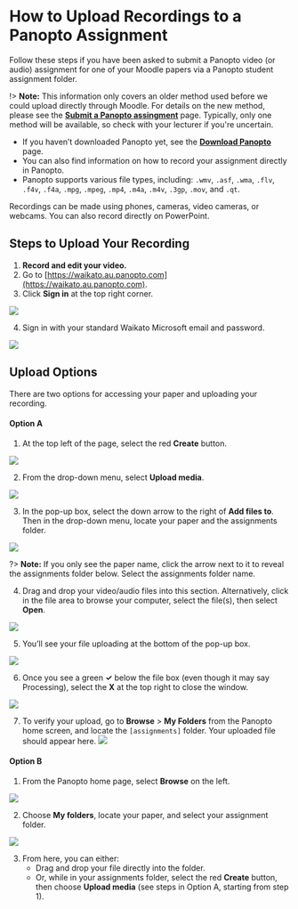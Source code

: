 # How to Upload Recordings to a Panopto Assignment

Follow these steps if you have been asked to submit a Panopto video (or audio) assignment for one of your Moodle papers via a Panopto student assignment folder.

!> **Note:** This information only covers an older method used before we could upload directly through Moodle. For details on the new method, please see the **[Submit a Panopto assingment](https://www.waikato.ac.nz/students/teaching-and-learning/student/help-with-technology/panopto/panopto-assignments/)** page. Typically, only one method will be available, so check with your lecturer if you're uncertain.

- If you haven’t downloaded Panopto yet, see the **[Download Panopto](Panopto/download-and-install-panopto.md)** page.
- You can also find information on how to record your assignment directly in Panopto.
- Panopto supports various file types, including: `.wmv`, `.asf`, `.wma`, `.flv`, `.f4v`, `.f4a`, `.mpg`, `.mpeg`, `.mp4`, `.m4a`, `.m4v`, `.3gp`, `.mov`, and `.qt`.
  
Recordings can be made using phones, cameras, video cameras, or webcams. You can also record directly on PowerPoint.

## Steps to Upload Your Recording

1. **Record and edit your video.**
2. Go to [https://waikato.au.panopto.com](https://waikato.au.panopto.com).
3. Click **Sign in** at the top right corner.
   
 ![](images/staff-panopto-signin-selected-w.jpg)
 
4. Sign in with your standard Waikato Microsoft email and password.
   
 ![](images/students-panopto-microsoftsignin-n.jpg)

## Upload Options

There are two options for accessing your paper and uploading your recording.

#### Option A

1. At the top left of the page, select the red **Create** button.
   
 ![](images/staff-panopto-online-select-create-button.webp)
 
2. From the drop-down menu, select **Upload media**.

  ![](images/panopto-upload-media-selected-n.jpg)

3. In the pop-up box, select the down arrow to the right of **Add files to**. Then in the drop-down menu, locate your paper and the assignments folder.
   
![](images/panopto-addfilesto-folder-n.jpg)

?> **Note:** If you only see the paper name, click the arrow next to it to reveal the assignments folder below. Select the assignments folder name.

4. Drag and drop your video/audio files into this section. Alternatively, click in the file area to browse your computer, select the file(s), then select **Open**.
   
![](images/panopto-dragvideobox-selected-n.jpg)

5. You’ll see your file uploading at the bottom of the pop-up box.
   
![](images/panopto-addingvideo-progressbar-n.jpg)

6. Once you see a green **✓** below the file box (even though it may say Processing), select the **X** at the top right to close the window.

![](images/panopto-uploadcomplete-close-n.jpg)

7. To verify your upload, go to **Browse** > **My Folders** from the Panopto home screen, and locate the `[assignments]` folder. Your uploaded file should appear here.
![](images/staff-panopto-browse-myfolder.png)

#### Option B

1. From the Panopto home page, select **Browse** on the left.
   
![](images/staff-panopto-browse-selected-w.jpg)

2. Choose **My folders**, locate your paper, and select your assignment folder.
   
![](images/staff-panopto-myfolders-folderselected-n.jpg)

3. From here, you can either:
   - Drag and drop your file directly into the folder.
   - Or, while in your assignments folder, select the red **Create** button, then choose **Upload media** (see steps in Option A, starting from step 1).

